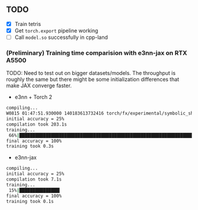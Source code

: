 ## TODO

- [x] Train tetris
- [x] Get `torch.export` pipeline working
- [ ] Call `model.so` successfully in cpp-land

### (Preliminary) Training time comparision with e3nn-jax on RTX A5500

TODO: Need to test out on bigger datasets/models. The throughput is roughly the same but there might be some initialization differences that make JAX converge faster.

- e3nn + Torch 2

```bash
compiling...
W0815 01:47:51.930000 140183613732416 torch/fx/experimental/symbolic_shapes.py:4449] [0/0] xindex is not in var_ranges, defaulting to unknown range.
initial accuracy = 25%
compilation took 203.1s
training...
 66%|██████████████████████████████████████████████████████████████████▋                                  | 132/200 [00:00<00:00, 448.17it/s]
final accuracy = 100%
training took 0.3s
```

- e3nn-jax

```bash
compiling...
initial accuracy = 25%
compilation took 7.1s
training...
 15%|███████████████▎                                                                                      | 30/200 [00:00<00:00, 473.85it/s]
final accuracy = 100%
training took 0.1s
```
